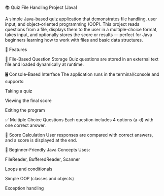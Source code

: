 📚 Quiz File Handling Project (Java)

A simple Java-based quiz application that demonstrates file handling, user input, and object-oriented programming (OOP). This project reads questions from a file, displays them to the user in a multiple-choice format, takes input, and optionally stores the score or results — perfect for Java beginners learning how to work with files and basic data structures.

🚀 Features

📂 File-Based Question Storage
Quiz questions are stored in an external text file and loaded dynamically at runtime.

🖥️ Console-Based Interface
The application runs in the terminal/console and supports:

Taking a quiz

Viewing the final score

Exiting the program

✅ Multiple Choice Questions
Each question includes 4 options (a–d) with one correct answer.

💾 Score Calculation
User responses are compared with correct answers, and a score is displayed at the end.

👶 Beginner-Friendly Java Concepts
Uses:

FileReader, BufferedReader, Scanner

Loops and conditionals

Simple OOP (classes and objects)

Exception handling
